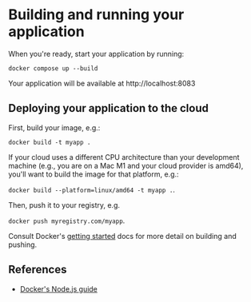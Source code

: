 # Building and running your application

When you're ready, start your application by running:

`docker compose up --build`

Your application will be available at http://localhost:8083

## Deploying your application to the cloud

First, build your image, e.g.:

`docker build -t myapp .`

If your cloud uses a different CPU architecture than your development
machine (e.g., you are on a Mac M1 and your cloud provider is amd64),
you'll want to build the image for that platform, e.g.:

`docker build --platform=linux/amd64 -t myapp .`.

Then, push it to your registry, e.g.

`docker push myregistry.com/myapp`.

Consult Docker's [getting started](https://docs.docker.com/go/get-started-sharing/)
docs for more detail on building and pushing.

## References

* [Docker's Node.js guide](https://docs.docker.com/language/nodejs/)
